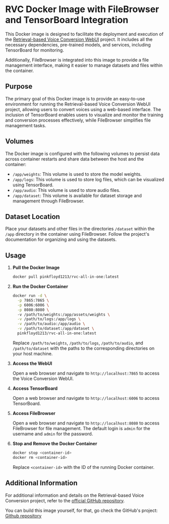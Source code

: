 # RVC Docker Image with FileBrowser and TensorBoard Integration

This Docker image is designed to facilitate the deployment and execution of the [Retrieval-based Voice Conversion WebUI](https://github.com/RVC-Project/Retrieval-based-Voice-Conversion-WebUI) project. It includes all the necessary dependencies, pre-trained models, and services, including TensorBoard for monitoring.

Additionally, FileBrowser is integrated into this image to provide a file management interface, making it easier to manage datasets and files within the container.

## Purpose

The primary goal of this Docker image is to provide an easy-to-use environment for running the Retrieval-based Voice Conversion WebUI project, allowing users to convert voices using a web-based interface. The inclusion of TensorBoard enables users to visualize and monitor the training and conversion processes effectively, while FileBrowser simplifies file management tasks.

## Volumes

The Docker image is configured with the following volumes to persist data across container restarts and share data between the host and the container:

- `/app/weights`: This volume is used to store the model weights.
- `/app/logs`: This volume is used to store log files, which can be visualized using TensorBoard.
- `/app/audio`: This volume is used to store audio files.
- `/app/dataset`: This volume is available for dataset storage and management through FileBrowser.

## Dataset Location

Place your datasets and other files in the directories `/dataset` within the `/app` directory in the container using FileBrowser. Follow the project's documentation for organizing and using the datasets.

## Usage

1. **Pull the Docker Image**

   ```sh
   docker pull pinkfloyd1213/rvc-all-in-one:latest
   ```

2. **Run the Docker Container**

   ```sh
   docker run -d \
     -p 7865:7865 \
     -p 6006:6006 \
     -p 8080:8080 \ 
     -v /path/to/weights:/app/assets/weights \
     -v /path/to/logs:/app/logs \
     -v /path/to/audio:/app/audio \
     -v /path/to/dataset:/app/dataset \
     pinkfloyd1213/rvc-all-in-one:latest
   ```

   Replace `/path/to/weights`, `/path/to/logs`, `/path/to/audio`, and `/path/to/dataset` with the paths to the corresponding directories on your host machine.

3. **Access the WebUI**

   Open a web browser and navigate to `http://localhost:7865` to access the Voice Conversion WebUI.

4. **Access TensorBoard**

   Open a web browser and navigate to `http://localhost:6006` to access TensorBoard.

5. **Access FileBrowser**

   Open a web browser and navigate to `http://localhost:8080` to access FileBrowser for file management. The default login is `admin` for the username and `admin` for the password.

6. **Stop and Remove the Docker Container**

   ```sh
   docker stop <container-id>
   docker rm <container-id>
   ```

   Replace `<container-id>` with the ID of the running Docker container.

## Additional Information

For additional information and details on the Retrieval-based Voice Conversion project, refer to the [official GitHub repository](https://github.com/RVC-Project/Retrieval-based-Voice-Conversion-WebUI).

You can build this image yourself, for that, go check the GitHub's project: [Github repository](https://github.com/PinkFloyd1213/RVC-All-In-One)
